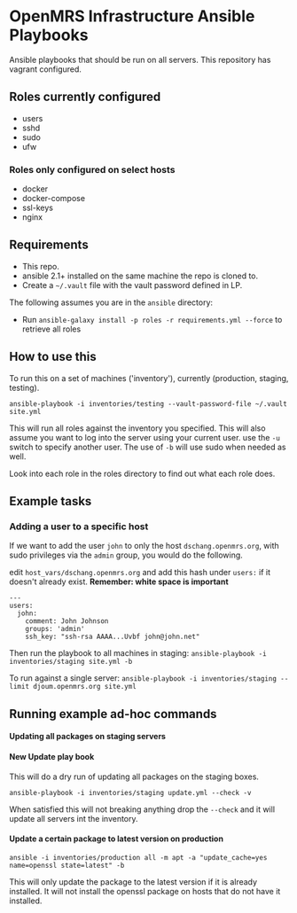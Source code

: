 OpenMRS Infrastructure Ansible Playbooks
======================
Ansible playbooks that should be run on all servers.
This repository has vagrant configured.


## Roles currently configured
* users
* sshd
* sudo
* ufw

### Roles only configured on select hosts

* docker
* docker-compose
* ssl-keys
* nginx

## Requirements
* This repo.
* ansible  2.1+ installed on the same machine the repo is cloned to.
* Create a `~/.vault` file with the vault password defined in LP.

The following assumes you are in the `ansible` directory:

* Run `ansible-galaxy install -p roles -r requirements.yml --force` to retrieve all roles

## How to use this
To run this on a set of machines ('inventory'), currently (production, staging, testing).

`ansible-playbook -i inventories/testing --vault-password-file ~/.vault site.yml`

This will run all roles against the inventory you specified. This will also assume you want to log into the server using your current user. use the `-u` switch to specify another user. The use of `-b` will use sudo when needed as well.

Look into each role in the roles directory to find out what each role does.

## Example tasks
### Adding a user to a specific host
If we want to add the user `john` to only the host `dschang.openmrs.org`, with sudo privileges via the `admin` group, you would do the following.

edit `host_vars/dschang.openmrs.org` and add this hash under `users:` if it doesn't already exist.  **Remember: white space is important**

    ---
    users:
      john:
        comment: John Johnson
        groups: 'admin'
        ssh_key: "ssh-rsa AAAA...Uvbf john@john.net"

Then run the playbook to all machines in staging:
`ansible-playbook -i inventories/staging site.yml -b`

To run against a single server:
`ansible-playbook -i inventories/staging --limit djoum.openmrs.org site.yml `

## Running example ad-hoc commands
#### Updating all packages on staging servers
#### New Update play book
This will do a dry run of updating all packages on the staging boxes.

`ansible-playbook -i inventories/staging update.yml --check -v`

When satisfied this will not breaking anything drop the `--check` and it will update all servers int the inventory.

#### Update a certain package to latest version on production

`ansible -i inventories/production all -m apt -a "update_cache=yes name=openssl state=latest" -b`

This will only update the package to the latest version if it is already installed.  It will not install the openssl package on hosts that do not have it installed.

